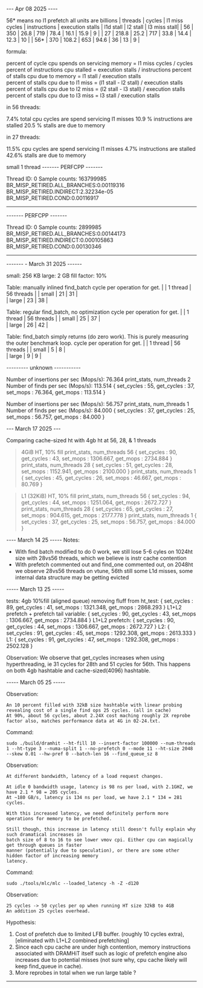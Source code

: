 

--- Apr 08 2025 ----

56* means no l1 prefetch
all units are billions
| threads | cycles | l1 miss cycles | instructions | execution stalls | l1d stall | l2 stall | l3 miss stall| 
| 56  | 350   | 26.8  | 719 | 78.4 | 16.1 | 15.9 | 9 |
| 27  | 218.8 | 25.2  | 717 | 33.8 | 14.4 | 12.3 | 10 |
| 56* | 370   | 108.2 | 653 | 94.6 | 36   | 13   | 9 |


formula: 

percent of cycle cpu spends on servicing memory = l1 miss cycles / cycles
percent of instructions cpu stalled  = execution stalls / instructions
percent of stalls cpu due to memory =  l1 stall / execution stalls  
percent of stalls cpu due to l1 miss = (l1 stall - l2 stall) / execution stalls 
percent of stalls cpu due to l2 miss = (l2 stall - l3 stall) / execution stalls 
percent of stalls cpu due to l3 miss = l3 stall / execution stalls 
 
in 56 threads: 

7.4% total cpu cycles are spend servicing l1 misses
10.9 % instructions are stalled 
20.5 % stalls are due to memory

in 27 threads:

11.5% cpu cycles are spend servicing l1 misses
4.7% instructions are stalled
42.6% stalls are due to memory


small 1 thread 
------- PERFCPP ------- 

Thread ID: 0 Sample counts: 163799985
BR_MISP_RETIRED.ALL_BRANCHES:0.00119316
BR_MISP_RETIRED.INDIRECT:2.32234e-05
BR_MISP_RETIRED.COND:0.00116917

-----------------------

------- PERFCPP ------- 

Thread ID: 0 Sample counts: 2899985
BR_MISP_RETIRED.ALL_BRANCHES:0.00144173 
BR_MISP_RETIRED.INDIRECT:0.000105863
BR_MISP_RETIRED.COND:0.00130346

----------------------- 


------- - March 31 2025 ------

small: 256 KB
large: 2 GB
fill factor: 10%

Table: manually inlined find_batch
cycle per operation for get.
|       | 1 thread  | 56 threads | 
| small |     21    |     31     |   
| large |     23    |     38     |

Table: regular find_batch, no optimization
cycle per operation for get.
|       | 1 thread  | 56 threads | 
| small |     25    |     37     |   
| large |     26    |     42     |

Table: find_batch simply returns (do zero work).
This is purely measuring the outer benchmark loop.
cycle per operation for get.
|       | 1 thread  | 56 threads | 
| small |     5     |     8      |   
| large |     9     |     9      |

--------- unknown ----------- 

Number of insertions per sec (Mops/s): 76.364
print_stats, num_threads 2
Number of finds per sec (Mops/s): 113.514
{ set_cycles : 55, get_cycles : 37, set_mops : 76.364, get_mops : 113.514 }

Number of insertions per sec (Mops/s): 56.757
print_stats, num_threads 1
Number of finds per sec (Mops/s): 84.000
{ set_cycles : 37, get_cycles : 25, set_mops : 56.757, get_mops : 84.000 }

--- March 17 2025 ---

Comparing cache-sized ht with 4gb ht at 56, 28, & 1 threads

> 4GiB HT, 10% fill
print_stats, num_threads 56
{ set_cycles : 90, get_cycles : 43, set_mops : 1306.667, get_mops : 2734.884 }
print_stats, num_threads 28
{ set_cycles : 51, get_cycles : 28, set_mops : 1152.941, get_mops : 2100.000 }
print_stats, num_threads 1
{ set_cycles : 45, get_cycles : 26, set_mops : 46.667, get_mops : 80.769 }

> L1 (32KiB) HT, 10% fill 
print_stats, num_threads 56
{ set_cycles : 94, get_cycles : 44, set_mops : 1251.064, get_mops : 2672.727 }
print_stats, num_threads 28
{ set_cycles : 65, get_cycles : 27, set_mops : 904.615, get_mops : 2177.778 }
print_stats, num_threads 1
{ set_cycles : 37, get_cycles : 25, set_mops : 56.757, get_mops : 84.000 }

---- March 14 25  -----
Notes:
- With find batch modified to do 0 work, we still lose 5-6 cyles on 1024ht size with 28vs56 threads, which we believe is instr cache contention
- With prefetch commented out and find_one commented out, on 2048ht we observe 28vs56 threads on vtune, 56th still some L1d misses, some internal data structure may be getting evicted

----- March 13 25 -----

tests: 4gb 10%fill (aligned queue) 
removing fluff from ht_test:
{ set_cycles : 89, get_cycles : 41, set_mops : 1321.348, get_mops : 2868.293 }
L1+L2 prefetch + prefetch tail variable:
{ set_cycles : 90, get_cycles : 43, set_mops : 1306.667, get_mops : 2734.884 }
L1+L2 prefetch:
{ set_cycles : 90, get_cycles : 44, set_mops : 1306.667, get_mops : 2672.727 }
L2:
{ set_cycles : 91, get_cycles : 45, set_mops : 1292.308, get_mops : 2613.333 }
L1:
{ set_cycles : 91, get_cycles : 47, set_mops : 1292.308, get_mops : 2502.128 }

Observation:
We observe that get_cycles increases when using hyperthreading, ie 31 cycles for 28th and 51 cycles for 56th. This happens on both
4gb hashtable and cache-sized(4096) hashtable. 

----- March 05 25 -----

Observation: 

    An 10 percent filled with 32kB size hashtable with linear probing revealing cost of a single find ops 25 cycles. (all in cache)
    At 90%, about 56 cycles, about 2.24X cost maching roughly 2X reprobe factor also, matches performance data at 4G in 02-24.txt. 

Command: 

    sudo ./build/dramhit --ht-fill 10 --insert-factor 100000 --num-threads 1 --ht-type 3 --numa-split 1 --no-prefetch 0 --mode 11 --ht-size 2048 --skew 0.01 --hw-pref 0 --batch-len 16 --find_queue_sz 8

Observation:

    At different bandwidth, latency of a load request changes. 

    At idle 0 bandwidth usage, latency is 98 ns per load, with 2.1GHZ, we have 2.1 * 98 = 205 cycles. 
    At ~180 GB/s, latency is 134 ns per load, we have 2.1 * 134 = 281 cycles.

    With this increased latency, we need definitely perform more operations for memory to be prefetched.

    Still though, this increase in latency still doesn't fully explain why such dramatical increases in 
    batch size of 8 to 16 to see lower vmov cpi. Either cpu can magically get through queues in faster
    manner (potentially due to speculation), or there are some other hidden factor of increasing memory
    latency.

Command:  

    sudo ./tools/mlc/mlc --loaded_latency -h -Z -d120


Observation:

    25 cycles -> 50 cycles per op when running HT size 32kB to 4GB
    An addition 25 cycles overhead. 

Hypothesis:

1. Cost of prefetch due to limited LFB buffer. (roughly 10 cycles extra), [eliminated with L1+L2 combined prefetching]
2. Since each cpu cache are under high contention, memory instructions associated with DRAMHiT itself such as logic of prefetch 
engine also increases due to potential misses (not sure why, cpu cache likely will keep find_queue in cache). 
1. More reprobes in total when we run large table ?

-----------------------

